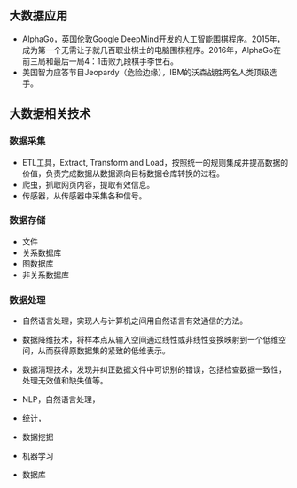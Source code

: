## 大数据应用

* AlphaGo，英国伦敦Google DeepMind开发的人工智能围棋程序。2015年，成为第一个无需让子就几百职业棋士的电脑围棋程序。2016年，AlphaGo在前三局和最后一局4：1击败九段棋手李世石。
* 美国智力应答节目Jeopardy（危险边缘），IBM的沃森战胜两名人类顶级选手。

## 大数据相关技术

### 数据采集

* ETL工具，Extract, Transform and Load，按照统一的规则集成并提高数据的价值，负责完成数据从数据源向目标数据仓库转换的过程。
* 爬虫，抓取网页内容，提取有效信息。
* 传感器，从传感器中采集各种信号。

### 数据存储

* 文件
* 关系数据库
* 图数据库
* 非关系数据库

### 数据处理

* 自然语言处理，实现人与计算机之间用自然语言有效通信的方法。
* 数据降维技术，将样本点从输入空间通过线性或非线性变换映射到一个低维空间，从而获得原数据集的紧致的低维表示。
* 数据清理技术，发现并纠正数据文件中可识别的错误，包括检查数据一致性，处理无效值和缺失值等。

* NLP，自然语言处理，
* 统计，
* 数据挖掘
* 机器学习
* 数据库